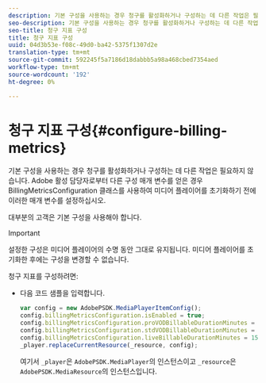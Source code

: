 ```yaml
---
description: 기본 구성을 사용하는 경우 청구를 활성화하거나 구성하는 데 다른 작업은 필요하지 않습니다. Adobe 활성 담당자로부터 다른 구성 매개 변수를 얻은 경우 BillingMetricsConfiguration 클래스를 사용하여 미디어 플레이어를 초기화하기 전에 이러한 매개 변수를 설정하십시오.
seo-description: 기본 구성을 사용하는 경우 청구를 활성화하거나 구성하는 데 다른 작업은 필요하지 않습니다. Adobe 활성 담당자로부터 다른 구성 매개 변수를 얻은 경우 BillingMetricsConfiguration 클래스를 사용하여 미디어 플레이어를 초기화하기 전에 이러한 매개 변수를 설정하십시오.
seo-title: 청구 지표 구성
title: 청구 지표 구성
uuid: 04d3b53e-f08c-49d0-ba42-5375f1307d2e
translation-type: tm+mt
source-git-commit: 592245f5a7186d18dabbb5a98a468cbed7354aed
workflow-type: tm+mt
source-wordcount: '192'
ht-degree: 0%

---
```



# 청구 지표 구성{#configure-billing-metrics}

기본 구성을 사용하는 경우 청구를 활성화하거나 구성하는 데 다른 작업은 필요하지 않습니다. Adobe 활성 담당자로부터 다른 구성 매개 변수를 얻은 경우 BillingMetricsConfiguration 클래스를 사용하여 미디어 플레이어를 초기화하기 전에 이러한 매개 변수를 설정하십시오.

대부분의 고객은 기본 구성을 사용해야 합니다.

>[!IMPORTANT]
>
>설정한 구성은 미디어 플레이어의 수명 동안 그대로 유지됩니다. 미디어 플레이어를 초기화한 후에는 구성을 변경할 수 없습니다.

청구 지표를 구성하려면:

* 다음 코드 샘플을 입력합니다.

   ```js
   var config = new AdobePSDK.MediaPlayerItemConfig(); 
   config.billingMetricsConfiguration.isEnabled = true; 
   config.billingMetricsConfiguration.proVODBillableDurationMinutes = 60; 
   config.billingMetricsConfiguration.stdVODBillableDurationMinutes = 30; 
   config.billingMetricsConfiguration.liveBillableDurationMinutes = 15; 
   _player.replaceCurrentResource(_resource, config);
   ```

   여기서 `_player`은 `AdobePSDK.MediaPlayer`의 인스턴스이고 `_resource`은 `AdobePSDK.MediaResource`의 인스턴스입니다.

